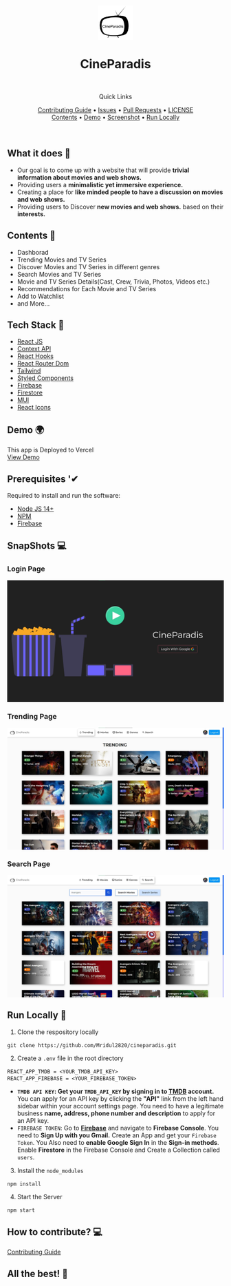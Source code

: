 <p align="center">
    <img src="/public/logo-black.PNG" align="center" width="80"/>
</p>

<div align="center">
    <h1>CineParadis</h1>
</div>

<br />


<div align="center">
    <p>Quick Links</p>
    <a href="CONTRIBUTING.md">Contributing Guide</a> •
    <a href="https://github.com/Mridul2820/cineparadis/issues">Issues</a> •
    <a href="https://github.com/Mridul2820/cineparadis/pulls">Pull Requests</a> •
    <a href="LICENSE">LICENSE</a>
    <br />
    <a href="#contents-">Contents</a> •
    <a href="#demo-">Demo</a> •
    <a href="#snapshots-">Screenshot</a> •
    <a href="#run-locally-">Run Locally</a>
</div>


<br />
<br />

## What it does 🤔
- Our goal is to come up with a website that will provide **trivial information about movies and web shows.**
- Providing users a **minimalistic yet immersive experience.**
- Creating a place for **like minded people to have a discussion on movies and web shows.**
- Providing users to Discover **new movies and web shows.** based on their **interests.**

## Contents 🧧
- Dashborad 
- Trending Movies and TV Series
- Discover Movies and TV Series in different genres
- Search Movies and TV Series
- Movie and TV Series Details(Cast, Crew, Trivia, Photos, Videos etc.)
- Recommendations for Each Movie and TV Series
- Add to Watchlist
- and More...

## Tech Stack 👾
- [React JS](https://reactjs.org/)
- [Context API](https://reactjs.org/docs/context.html)
- [React Hooks](https://reactjs.org/docs/hooks-intro.html)
- [React Router Dom](https://www.npmjs.com/package/react-router-dom)
- [Tailwind](https://tailwindcss.com/)
- [Styled Components](https://styled-components.com/)
- [Firebase](https://firebase.google.com/)
- [Firestore](https://firebase.google.com/docs/firestore/)
- [MUI](https://mui.com/)
- [React Icons](https://react-icons.github.io/react-icons/)

## Demo 🌍
This app is Deployed to Vercel
<br />
[View Demo](https://cineparadis.mridul.tech/login)


## Prerequisites '✔
Required to install and run the software:
* [Node JS 14+](https://nodejs.org/)
* [NPM](https://www.npmjs.com/get-npm)
* [Firebase](https://firebase.google.com/)

## SnapShots 💻
### Login Page
<img src="/public/screenshots/login-page.jpg" align="center"/>

### Trending Page
<img src="/public/screenshots/trending-page.jpg" align="center"/>

### Search Page
<img src="/public/screenshots/search-page.jpg" align="center"/>

<br />

## Run Locally 🚀
1. Clone the respository locally
```
git clone https://github.com/Mridul2820/cineparadis.git
```
2. Create a `.env` file in the root directory
```
REACT_APP_TMDB = <YOUR_TMDB_API_KEY>
REACT_APP_FIREBASE = <YOUR_FIREBASE_TOKEN>
```
- **```TMDB API KEY```: Get your `TMDB_API_KEY` by signing in to [TMDB](https://www.themoviedb.org/documentation/api) account.**
You can apply for an API key by clicking the **"API"** link from the left hand sidebar within your account settings page. You need to have a legitimate business **name, address, phone number and description** to apply for an API key.
- ```FIREBASE TOKEN```: Go to **[Firebase](https://firebase.google.com/)** and navigate to **Firebase Console**. You need to **Sign Up with you Gmail.**
Create an App and get your `Firebase Token`.
You Also need to **enable Google Sign In** in the **Sign-in methods**.
Enable **Firestore** in the Firebase Console and Create a Collection called ```users```.

3. Install the `node_modules`
```
npm install
```
4. Start the Server
```
npm start
```

## How to contribute? 💻
<a href="CONTRIBUTING.md">Contributing Guide</a>

## All the best! 🥇
